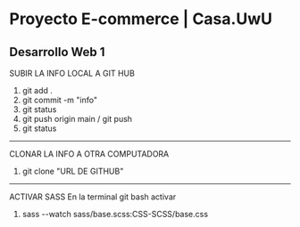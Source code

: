 # Proyecto E-commerce | Casa.UwU
Desarrollo Web 1
------------
SUBIR LA INFO LOCAL A GIT HUB 
1. git add .
2. git commit -m "info"
3. git status
4. git push origin main / git push
5. git status
------------
CLONAR LA INFO A OTRA COMPUTADORA 
1. git clone "URL DE GITHUB"
------------
ACTIVAR SASS
En la terminal git bash activar
1. sass --watch sass/base.scss:CSS-SCSS/base.css
